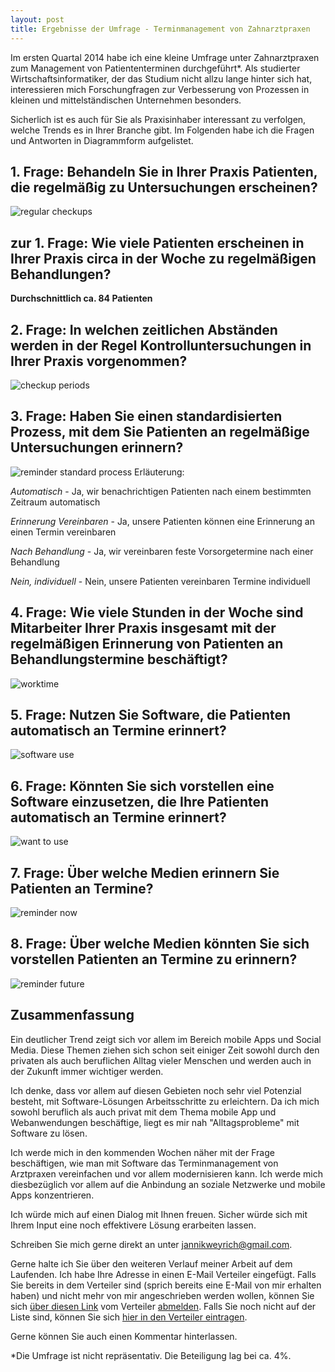 ```yaml
---
layout: post 
title: Ergebnisse der Umfrage - Terminmanagement von Zahnarztpraxen
---
```


Im ersten Quartal 2014 habe ich eine kleine Umfrage unter Zahnarztpraxen zum Management von Patiententerminen durchgeführt*. Als studierter Wirtschaftsinformatiker, der das Studium nicht allzu lange hinter sich hat, interessieren mich Forschungfragen zur Verbesserung von Prozessen in kleinen und mittelständischen Unternehmen besonders.

Sicherlich ist es auch für Sie als Praxisinhaber interessant zu verfolgen, welche Trends es in Ihrer Branche gibt. Im Folgenden habe ich die Fragen und Antworten in Diagrammform aufgelistet.

## 1. Frage: Behandeln Sie in Ihrer Praxis Patienten, die regelmäßig zu Untersuchungen erscheinen?	
<img src="/img/survey/01_regular.png" class="img-responsive" alt="regular checkups">

## zur 1. Frage: Wie viele Patienten erscheinen in Ihrer Praxis circa in der Woche zu regelmäßigen Behandlungen?
<b>Durchschnittlich ca. 84 Patienten</b>

## 2. Frage: In welchen zeitlichen Abständen werden in der Regel Kontrolluntersuchungen in Ihrer Praxis vorgenommen?	
<img src="/img/survey/02_periods.png" class="img-responsive" alt="checkup periods">

## 3. Frage: Haben Sie einen standardisierten Prozess, mit dem Sie Patienten an regelmäßige Untersuchungen erinnern?
<img src="/img/survey/03_process.png" class="img-responsive" alt="reminder standard process">
Erläuterung:

*Automatisch* - Ja, wir benachrichtigen Patienten nach einem bestimmten Zeitraum automatisch

*Erinnerung Vereinbaren* - Ja, unsere Patienten können eine Erinnerung an einen Termin vereinbaren

*Nach Behandlung* - Ja, wir vereinbaren feste Vorsorgetermine nach einer Behandlung

*Nein, individuell* - Nein, unsere Patienten vereinbaren Termine individuell


## 4. Frage: Wie viele Stunden in der Woche sind Mitarbeiter Ihrer Praxis insgesamt mit der regelmäßigen Erinnerung von Patienten an Behandlungstermine beschäftigt?
<img src="/img/survey/04_worktime.png" class="img-responsive" alt="worktime">

## 5. Frage: Nutzen Sie Software, die Patienten automatisch an Termine erinnert?	
<img src="/img/survey/05_software_use.png" class="img-responsive" alt="software use">

## 6. Frage: Könnten Sie sich vorstellen eine Software einzusetzen, die Ihre Patienten automatisch an Termine erinnert?
<img src="/img/survey/06_want_to_use.png" class="img-responsive" alt="want to use">

## 7. Frage: Über welche Medien erinnern Sie Patienten an Termine?
<img src="/img/survey/07_remind_now.png" class="img-responsive" alt="reminder now">

## 8. Frage: Über welche Medien könnten Sie sich vorstellen Patienten an Termine zu erinnern?
<img src="/img/survey/08_remind_future.png" class="img-responsive" alt="reminder future">


## Zusammenfassung

Ein deutlicher Trend zeigt sich vor allem im Bereich mobile Apps und Social Media. Diese Themen ziehen sich schon seit einiger Zeit sowohl durch den privaten als auch beruflichen Alltag vieler Menschen und werden auch in der Zukunft immer wichtiger werden.

Ich denke, dass vor allem auf diesen Gebieten noch sehr viel Potenzial besteht, mit Software-Lösungen Arbeitsschritte zu erleichtern. Da ich mich sowohl beruflich als auch privat mit dem Thema mobile App und Webanwendungen beschäftige, liegt es mir nah "Alltagsprobleme" mit Software zu lösen. 

Ich werde mich in den kommenden Wochen näher mit der Frage beschäftigen, wie man mit Software das Terminmanagement von Arztpraxen vereinfachen und vor allem modernisieren kann. Ich werde mich diesbezüglich vor allem auf die Anbindung an soziale Netzwerke und mobile Apps konzentrieren.

Ich würde mich auf einen Dialog mit Ihnen freuen. Sicher würde sich mit Ihrem Input eine noch effektivere Lösung erarbeiten lassen.

Schreiben Sie mich gerne direkt an unter <a href="mailto:jannikweyrich@gmail.com">jannikweyrich@gmail.com</a>.

Gerne halte ich Sie über den weiteren Verlauf meiner Arbeit auf dem Laufenden. Ich habe Ihre Adresse in einen E-Mail Verteiler eingefügt. Falls Sie bereits in dem Verteiler sind (sprich bereits eine E-Mail von mir erhalten haben) und nicht mehr von mir angeschrieben werden wollen, können Sie sich [über diesen Link](http://memorioapp.us8.list-manage.com/unsubscribe?u=4922e5edd5696a6165394051c&id=82a6db478b) vom Verteiler [abmelden](http://memorioapp.us8.list-manage.com/unsubscribe?u=4922e5edd5696a6165394051c&id=82a6db478b). Falls Sie noch nicht auf der Liste sind, können Sie sich [hier in den Verteiler eintragen](http://eepurl.com/ShBZj).

Gerne können Sie auch einen Kommentar hinterlassen.

*Die Umfrage ist nicht repräsentativ. Die Beteiligung lag bei ca. 4%.
